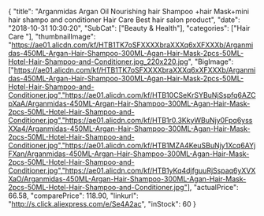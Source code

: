 {
	"title": "Arganmidas Argan Oil Nourishing hair Shampoo +hair Mask+mini hair shampo and conditioner Hair Care Best hair salon product",
	"date": "2018-10-31 10:30:20",
	"SubCat": ["Beauty & Health"],
	"categories": ["Hair Care "],
	"thumbnailImage": "https://ae01.alicdn.com/kf/HTB1TK7oSFXXXXbraXXXq6xXFXXXb/Arganmidas-450ML-Argan-Hair-Shampoo-300ML-Agan-Hair-Mask-2pcs-50ML-Hotel-Hair-Shampoo-and-Conditioner.jpg_220x220.jpg",
	"BigImage": ["https://ae01.alicdn.com/kf/HTB1TK7oSFXXXXbraXXXq6xXFXXXb/Arganmidas-450ML-Argan-Hair-Shampoo-300ML-Agan-Hair-Mask-2pcs-50ML-Hotel-Hair-Shampoo-and-Conditioner.jpg","https://ae01.alicdn.com/kf/HTB10CSeKrSYBuNjSspfq6AZCpXaA/Arganmidas-450ML-Argan-Hair-Shampoo-300ML-Agan-Hair-Mask-2pcs-50ML-Hotel-Hair-Shampoo-and-Conditioner.jpg","https://ae01.alicdn.com/kf/HTB1r0.3KkyWBuNjy0Fpq6yssXXa4/Arganmidas-450ML-Argan-Hair-Shampoo-300ML-Agan-Hair-Mask-2pcs-50ML-Hotel-Hair-Shampoo-and-Conditioner.jpg","https://ae01.alicdn.com/kf/HTB1MZA4KeuSBuNjy1Xcq6AYjFXan/Arganmidas-450ML-Argan-Hair-Shampoo-300ML-Agan-Hair-Mask-2pcs-50ML-Hotel-Hair-Shampoo-and-Conditioner.jpg","https://ae01.alicdn.com/kf/HTB1yKq4djfguuRjSspaq6yXVXXaO/Arganmidas-450ML-Argan-Hair-Shampoo-300ML-Agan-Hair-Mask-2pcs-50ML-Hotel-Hair-Shampoo-and-Conditioner.jpg"],
	"actualPrice": 66.58,
	"comparePrice": 118.90,
	"linkurl": "http://s.click.aliexpress.com/e/Se4A2ac",
	"inStock": 60
}
